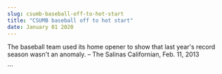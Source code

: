 ```yaml
---
slug: csumb-baseball-off-to-hot-start
title: "CSUMB baseball off to hot start"
date: January 01 2020
---
```


 
<p>
  The baseball team used its home opener to show that last year's record season
  wasn't an anomaly. – The Salinas Californian, Feb. 11, 2013
</p>
```
